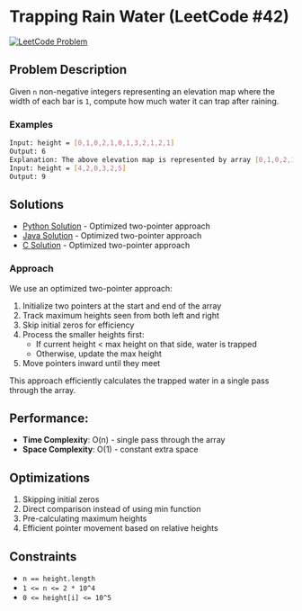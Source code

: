 # Trapping Rain Water (LeetCode #42)
[![LeetCode Problem](https://img.shields.io/badge/LeetCode-42.%20Trapping%20Rain%20Water-FFA116?style=for-the-badge&logo=leetcode)](https://leetcode.com/problems/trapping-rain-water/)

## Problem Description

Given `n` non-negative integers representing an elevation map where the width of each bar is `1`, compute how much water it can trap after raining.

### Examples
```bash
Input: height = [0,1,0,2,1,0,1,3,2,1,2,1]
Output: 6
Explanation: The above elevation map is represented by array [0,1,0,2,1,0,1,3,2,1,2,1].
Input: height = [4,2,0,3,2,5]
Output: 9
```

## Solutions
- [Python Solution](./solution.py) - Optimized two-pointer approach
- [Java Solution](./Solution.java) - Optimized two-pointer approach
- [C Solution](./solution.c) - Optimized two-pointer approach

### Approach

We use an optimized two-pointer approach:

1. Initialize two pointers at the start and end of the array
2. Track maximum heights seen from both left and right
3. Skip initial zeros for efficiency 
4. Process the smaller heights first:
   - If current height < max height on that side, water is trapped
   - Otherwise, update the max height
5. Move pointers inward until they meet

This approach efficiently calculates the trapped water in a single pass through the array.

## Performance:

- **Time Complexity**: O(n) - single pass through the array
- **Space Complexity**: O(1) - constant extra space

## Optimizations
1. Skipping initial zeros
2. Direct comparison instead of using min function
3. Pre-calculating maximum heights
4. Efficient pointer movement based on relative heights

## Constraints
- `n == height.length`
- `1 <= n <= 2 * 10^4`
- `0 <= height[i] <= 10^5`

